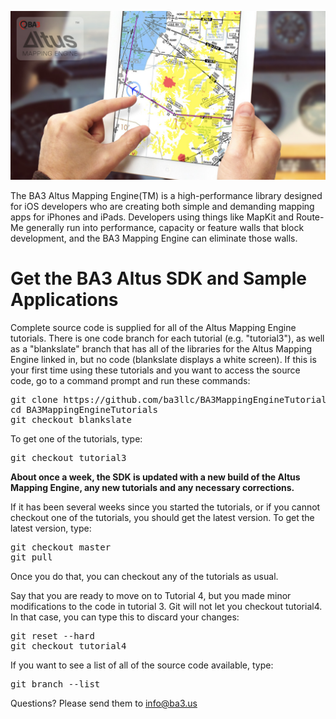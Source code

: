 <a href="http://www.ba3.us/"><img src="./landing-github.jpg"></a>

The BA3 Altus Mapping Engine(TM) is a high-performance library designed for iOS developers who are creating
both simple and demanding mapping apps for iPhones and iPads.
Developers using things like MapKit and Route-Me generally run into performance,
capacity or feature walls that block development, and the BA3 Mapping Engine can eliminate those walls.

Get the BA3 Altus SDK and Sample Applications
=============================================

Complete source code is supplied for all of the Altus Mapping Engine tutorials.
There is one code branch for each tutorial (e.g. "tutorial3"), as well as a "blankslate" branch that
has all of the libraries for the Altus Mapping Engine linked in, but no code (blankslate displays a white screen).
If this is your first time using these tutorials and you want to access the source code,
go to a command prompt and run these commands:

<pre>
git clone https://github.com/ba3llc/BA3MappingEngineTutorials.git
cd BA3MappingEngineTutorials
git checkout blankslate
</pre>


To get one of the tutorials, type:

<pre>
git checkout tutorial3 
</pre>

<b>About once a week, the SDK is updated with a new build of the Altus Mapping Engine,
any new tutorials and any necessary corrections.</b>

If it has been several weeks since you started the tutorials, or if you cannot checkout one of the tutorials,
you should get the latest version. To get the latest version, type:

<pre>
git checkout master
git pull
</pre>

Once you do that, you can checkout any of the tutorials as usual. 

Say that you are ready to move on to Tutorial 4, but you made minor modifications to the code in tutorial 3.
Git will not let you checkout tutorial4. In that case, you can type this to discard your changes:

<pre>
git reset --hard
git checkout tutorial4
</pre>

If you want to see a list of all of the source code available, type:

<pre>
git branch --list
</pre>

Questions? Please send them to info@ba3.us
